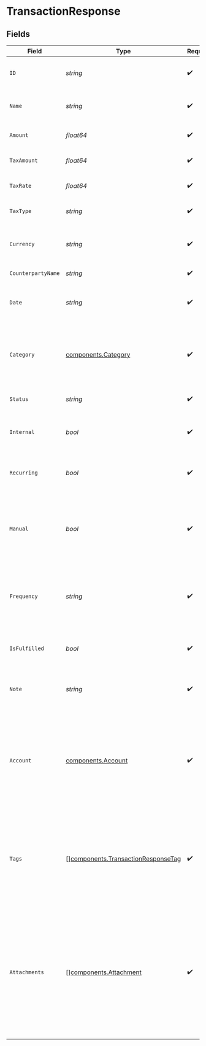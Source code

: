 # TransactionResponse


## Fields

| Field                                                                                                                                                                                                                                                  | Type                                                                                                                                                                                                                                                   | Required                                                                                                                                                                                                                                               | Description                                                                                                                                                                                                                                            | Example                                                                                                                                                                                                                                                |
| ------------------------------------------------------------------------------------------------------------------------------------------------------------------------------------------------------------------------------------------------------ | ------------------------------------------------------------------------------------------------------------------------------------------------------------------------------------------------------------------------------------------------------ | ------------------------------------------------------------------------------------------------------------------------------------------------------------------------------------------------------------------------------------------------------ | ------------------------------------------------------------------------------------------------------------------------------------------------------------------------------------------------------------------------------------------------------ | ------------------------------------------------------------------------------------------------------------------------------------------------------------------------------------------------------------------------------------------------------ |
| `ID`                                                                                                                                                                                                                                                   | *string*                                                                                                                                                                                                                                               | :heavy_check_mark:                                                                                                                                                                                                                                     | Unique identifier of the transaction                                                                                                                                                                                                                   | b3b7c8e2-1f2a-4c3d-9e4f-5a6b7c8d9e0f                                                                                                                                                                                                                   |
| `Name`                                                                                                                                                                                                                                                 | *string*                                                                                                                                                                                                                                               | :heavy_check_mark:                                                                                                                                                                                                                                     | Name or description of the transaction                                                                                                                                                                                                                 | Office Supplies Purchase                                                                                                                                                                                                                               |
| `Amount`                                                                                                                                                                                                                                               | *float64*                                                                                                                                                                                                                                              | :heavy_check_mark:                                                                                                                                                                                                                                     | Monetary amount of the transaction                                                                                                                                                                                                                     | 150.75                                                                                                                                                                                                                                                 |
| `TaxAmount`                                                                                                                                                                                                                                            | *float64*                                                                                                                                                                                                                                              | :heavy_check_mark:                                                                                                                                                                                                                                     | Tax amount of the transaction                                                                                                                                                                                                                          | 15.07                                                                                                                                                                                                                                                  |
| `TaxRate`                                                                                                                                                                                                                                              | *float64*                                                                                                                                                                                                                                              | :heavy_check_mark:                                                                                                                                                                                                                                     | Tax rate of the transaction                                                                                                                                                                                                                            | 10                                                                                                                                                                                                                                                     |
| `TaxType`                                                                                                                                                                                                                                              | *string*                                                                                                                                                                                                                                               | :heavy_check_mark:                                                                                                                                                                                                                                     | Tax type of the transaction                                                                                                                                                                                                                            | VAT                                                                                                                                                                                                                                                    |
| `Currency`                                                                                                                                                                                                                                             | *string*                                                                                                                                                                                                                                               | :heavy_check_mark:                                                                                                                                                                                                                                     | Currency code of the transaction in ISO 4217 format                                                                                                                                                                                                    | USD                                                                                                                                                                                                                                                    |
| `CounterpartyName`                                                                                                                                                                                                                                     | *string*                                                                                                                                                                                                                                               | :heavy_check_mark:                                                                                                                                                                                                                                     | Name of the counterparty                                                                                                                                                                                                                               | Spotify AB                                                                                                                                                                                                                                             |
| `Date`                                                                                                                                                                                                                                                 | *string*                                                                                                                                                                                                                                               | :heavy_check_mark:                                                                                                                                                                                                                                     | Date and time of the transaction in ISO 8601 format                                                                                                                                                                                                    | 2024-05-01T12:00:00.000Z                                                                                                                                                                                                                               |
| `Category`                                                                                                                                                                                                                                             | [components.Category](../../models/components/category.md)                                                                                                                                                                                             | :heavy_check_mark:                                                                                                                                                                                                                                     | Category information assigned to the transaction for organization                                                                                                                                                                                      | {<br/>"id": "office-supplies",<br/>"name": "Office Supplies",<br/>"color": "#FF5733",<br/>"slug": "office-supplies",<br/>"taxRate": 10,<br/>"taxType": "VAT"<br/>}                                                                                     |
| `Status`                                                                                                                                                                                                                                               | *string*                                                                                                                                                                                                                                               | :heavy_check_mark:                                                                                                                                                                                                                                     | Current status of the transaction                                                                                                                                                                                                                      | completed                                                                                                                                                                                                                                              |
| `Internal`                                                                                                                                                                                                                                             | *bool*                                                                                                                                                                                                                                                 | :heavy_check_mark:                                                                                                                                                                                                                                     | Whether the transaction is internal (between own accounts)                                                                                                                                                                                             | false                                                                                                                                                                                                                                                  |
| `Recurring`                                                                                                                                                                                                                                            | *bool*                                                                                                                                                                                                                                                 | :heavy_check_mark:                                                                                                                                                                                                                                     | Whether the transaction is part of a recurring series                                                                                                                                                                                                  | false                                                                                                                                                                                                                                                  |
| `Manual`                                                                                                                                                                                                                                               | *bool*                                                                                                                                                                                                                                                 | :heavy_check_mark:                                                                                                                                                                                                                                     | Whether the transaction was created manually (via API/form) rather than imported from bank connections                                                                                                                                                 | false                                                                                                                                                                                                                                                  |
| `Frequency`                                                                                                                                                                                                                                            | *string*                                                                                                                                                                                                                                               | :heavy_check_mark:                                                                                                                                                                                                                                     | Frequency of the recurring transaction if applicable (weekly, monthly, annually, irregular)                                                                                                                                                            | monthly                                                                                                                                                                                                                                                |
| `IsFulfilled`                                                                                                                                                                                                                                          | *bool*                                                                                                                                                                                                                                                 | :heavy_check_mark:                                                                                                                                                                                                                                     | Whether the transaction has been fulfilled or processed                                                                                                                                                                                                | true                                                                                                                                                                                                                                                   |
| `Note`                                                                                                                                                                                                                                                 | *string*                                                                                                                                                                                                                                               | :heavy_check_mark:                                                                                                                                                                                                                                     | Optional note or memo attached to the transaction                                                                                                                                                                                                      | Paid with company credit card for office renovation                                                                                                                                                                                                    |
| `Account`                                                                                                                                                                                                                                              | [components.Account](../../models/components/account.md)                                                                                                                                                                                               | :heavy_check_mark:                                                                                                                                                                                                                                     | Bank account information associated with the transaction                                                                                                                                                                                               | {<br/>"id": "a43dc3a5-6925-4d91-ac9c-4c1a34bdb388",<br/>"name": "Company Credit Card",<br/>"currency": "USD",<br/>"connection": {<br/>"id": "a43dc3a5-6925-4d91-ac9c-4c1a34bdb388",<br/>"name": "Chase Bank",<br/>"logoUrl": "https://cdn.midday.ai/logos/chase-bank.png"<br/>}<br/>} |
| `Tags`                                                                                                                                                                                                                                                 | [][components.TransactionResponseTag](../../models/components/transactionresponsetag.md)                                                                                                                                                               | :heavy_check_mark:                                                                                                                                                                                                                                     | Array of tags associated with the transaction for categorization and filtering                                                                                                                                                                         | [<br/>{<br/>"id": "b7e2f8c1-3d4a-4e2b-9f1a-2c3d4e5f6a7b",<br/>"name": "invoice"<br/>},<br/>{<br/>"id": "c8e2f8c1-3d4a-4e2b-9f1a-2c3d4e5f6a7c",<br/>"name": "travel"<br/>}<br/>]                                                                        |
| `Attachments`                                                                                                                                                                                                                                          | [][components.Attachment](../../models/components/attachment.md)                                                                                                                                                                                       | :heavy_check_mark:                                                                                                                                                                                                                                     | Array of file attachments associated with the transaction (receipts, invoices, etc.)                                                                                                                                                                   | [<br/>{<br/>"id": "b7e2f8c1-3d4a-4e2b-9f1a-2c3d4e5f6a7b",<br/>"path": [<br/>"e1f2d3c4-b5a6-7d8e-9f0a-1b2c3d4e5f6a",<br/>"transactions",<br/>"9a8b7c6d-5e4f-3a2b-1c0d-9e8f7a6b5c4d",<br/>"receipt.pdf"<br/>],<br/>"size": 1928716,<br/>"type": "application/pdf",<br/>"filename": "receipt.pdf"<br/>}<br/>] |